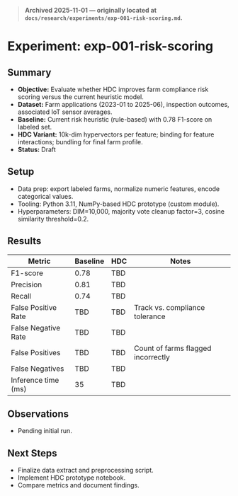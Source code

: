> **Archived 2025-11-01 — originally located at `docs/research/experiments/exp-001-risk-scoring.md`.**

# Experiment: exp-001-risk-scoring

## Summary

- **Objective:** Evaluate whether HDC improves farm compliance risk scoring versus the current heuristic model.
- **Dataset:** Farm applications (2023-01 to 2025-06), inspection outcomes, associated IoT sensor averages.
- **Baseline:** Current risk heuristic (rule-based) with 0.78 F1-score on labeled set.
- **HDC Variant:** 10k-dim hypervectors per feature; binding for feature interactions; bundling for final farm profile.
- **Status:** Draft

## Setup

- Data prep: export labeled farms, normalize numeric features, encode categorical values.
- Tooling: Python 3.11, NumPy-based HDC prototype (custom module).
- Hyperparameters: DIM=10,000, majority vote cleanup factor=3, cosine similarity threshold=0.2.

## Results

| Metric              | Baseline | HDC | Notes                              |
| ------------------- | -------- | --- | ---------------------------------- |
| F1-score            | 0.78     | TBD |                                    |
| Precision           | 0.81     | TBD |                                    |
| Recall              | 0.74     | TBD |                                    |
| False Positive Rate | TBD      | TBD | Track vs. compliance tolerance     |
| False Negative Rate | TBD      | TBD |                                    |
| False Positives     | TBD      | TBD | Count of farms flagged incorrectly |
| False Negatives     | TBD      | TBD |                                    |
| Inference time (ms) | 35       | TBD |                                    |

## Observations

- Pending initial run.

## Next Steps

- Finalize data extract and preprocessing script.
- Implement HDC prototype notebook.
- Compare metrics and document findings.
